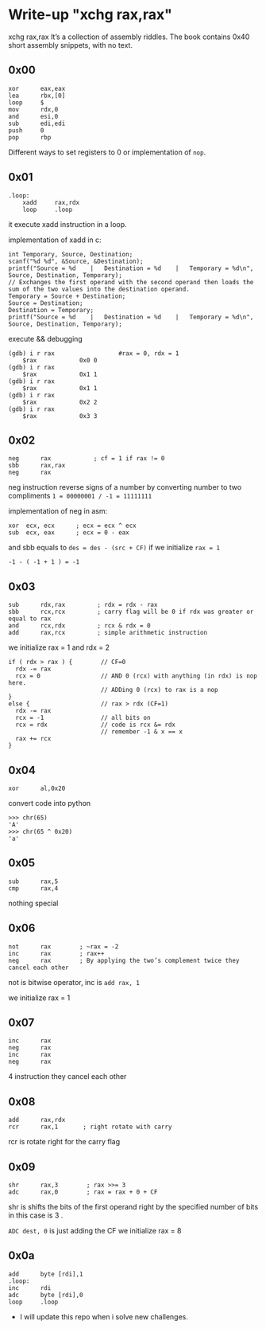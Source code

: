 
# Write-up "xchg rax,rax"
xchg rax,rax  It’s a collection of assembly riddles. The book contains 0x40 short assembly snippets, with no text.

## 0x00
```
xor      eax,eax
lea      rbx,[0]
loop     $
mov      rdx,0
and      esi,0
sub      edi,edi
push     0
pop      rbp
```
Different ways to set registers to 0 or implementation of `nop`.

## 0x01
```
.loop:
    xadd     rax,rdx
    loop     .loop
```
it execute xadd instruction in a loop.

implementation of xadd in c:
```
int Temporary, Source, Destination;
scanf("%d %d", &Source, &Destination);
printf("Source = %d    |   Destination = %d    |   Temporary = %d\n", Source, Destination, Temporary);
// Exchanges the first operand with the second operand then loads the sum of the two values into the destination operand.
Temporary = Source + Destination;
Source = Destination;
Destination = Temporary;
printf("Source = %d    |   Destination = %d    |   Temporary = %d\n", Source, Destination, Temporary);
```
execute && debugging
```
(gdb) i r rax                  #rax = 0, rdx = 1
    $rax            0x0	0
(gdb) i r rax
    $rax            0x1	1
(gdb) i r rax
    $rax            0x1	1
(gdb) i r rax
    $rax            0x2	2
(gdb) i r rax
    $rax            0x3	3
```
## 0x02
```
neg      rax            ; cf = 1 if rax != 0
sbb      rax,rax
neg      rax
```
neg instruction reverse signs of a number by converting number to two compliments `1 = 00000001 / -1 = 11111111`

implementation of neg in asm:
```
xor  ecx, ecx      ; ecx = ecx ^ ecx
sub  ecx, eax      ; ecx = 0 - eax
```
and sbb equals to `des = des - (src + CF)`
if we initialize `rax = 1`

```
-1 - ( -1 + 1 ) = -1
```
## 0x03
```
sub      rdx,rax         ; rdx = rdx - rax
sbb      rcx,rcx         ; carry flag will be 0 if rdx was greater or equal to rax
and      rcx,rdx         ; rcx & rdx = 0
add      rax,rcx         ; simple arithmetic instruction
```
we initialize	rax = 1 and rdx = 2
```
if ( rdx > rax ) {        // CF=0
  rdx -= rax
  rcx = 0                 // AND 0 (rcx) with anything (in rdx) is nop here.
                          // ADDing 0 (rcx) to rax is a nop
}
else {                    // rax > rdx (CF=1)
  rdx -= rax
  rcx = -1                // all bits on
  rcx = rdx               // code is rcx &= rdx
                          // remember -1 & x == x
  rax += rcx
}
```
## 0x04
```
xor      al,0x20
```
convert code into python
```
>>> chr(65)
'A'
>>> chr(65 ^ 0x20)
'a'
```
## 0x05
```
sub      rax,5
cmp      rax,4
```
nothing special
## 0x06
```
not      rax        ; ~rax = -2
inc      rax        ; rax++
neg      rax        ; By applying the two’s complement twice they cancel each other
````
not is bitwise operator, inc is `add rax, 1`

we initialize	rax = 1
## 0x07

```
inc      rax
neg      rax
inc      rax
neg      rax
```
4 instruction they cancel each other
## 0x08
```
add      rax,rdx
rcr      rax,1       ; right rotate with carry
```
rcr is rotate right for the carry flag

## 0x09
```
shr      rax,3        ; rax >>= 3
adc      rax,0        ; rax = rax + 0 + CF
```
shr is shifts the bits of the first operand right by the specified number of bits in this case is 3 .

`ADC dest, 0` is just adding the CF
we initialize	rax = 8

## 0x0a
```
add      byte [rdi],1
.loop:
inc      rdi
adc      byte [rdi],0
loop     .loop
```
* I will update this repo when i solve new challenges.
